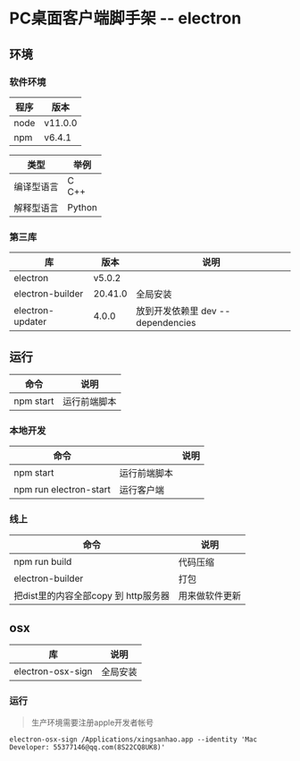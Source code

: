 # PC桌面客户端脚手架 -- electron


## 环境

### 软件环境

| 程序 | 版本 |
|--|--|
| node | v11.0.0 |
| npm|  v6.4.1 |



|类型|举例|
|---|---|
|编译型语言|C<br>C++|
|解释型语言|Python|




### 第三库

| 库| 版本 |  说明 |
| --| -- |  -- |
|electron| v5.0.2 |  |
|electron-builder | 20.41.0 | 全局安装 |
|electron-updater| 4.0.0| 放到开发依赖里 dev -- dependencies |




## 运行
    
| 命令|   说明 | 
| -- | -- |
| npm start  | 运行前端脚本 |

### 本地开发 

| 命令|  |  说明 |
| -- | -- |  --  |
| npm start  | 运行前端脚本 |
| npm run electron-start | 运行客户端 | 

### 线上

| 命令 | 说明|
| -- |-- |
| npm run build | 代码压缩 |
| electron-builder | 打包 |
| 把dist里的内容全部copy 到 http服务器|  用来做软件更新 |

## osx

| 库|  说明|
| -- | -- |
|  electron-osx-sign| 全局安装 |

### 运行

> 生产环境需要注册apple开发者帐号

```shell
electron-osx-sign /Applications/xingsanhao.app --identity 'Mac Developer: 55377146@qq.com(8S22CQ8UK8)'
```



